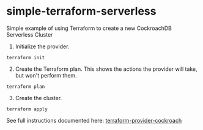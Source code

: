 # simple-terraform-serverless

Simple example of using Terraform to create a new CockroachDB Serverless Cluster

1. Initialize the provider.

```
terraform init
```

2. Create the Terraform plan. This shows the actions the provider will take, but won't perform them.

```
terraform plan
```

3. Create the cluster.

```
terraform apply
```

See full instructions documented here: [terraform-provider-cockroach](https://github.com/cockroachdb/terraform-provider-cockroach)
